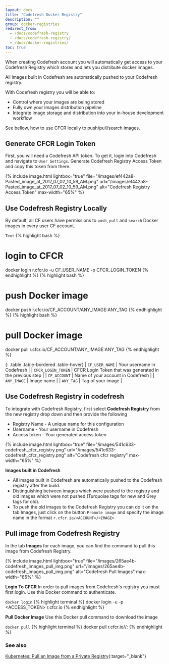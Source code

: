 ```yaml
---
layout: docs
title: "Codefresh Docker Registry"
description: ""
group: docker-registries
redirect_from:
  - /docs/codefresh-registry
  - /docs/codefresh-registry/
  - /docs/docker-registries/
toc: true
---
```

When creating Codefresh account you will automatically get access to your Codefresh Registry which stores and lets you distribute docker images.

All images built in Codefresh are automatically pushed to your Codefresh registry.

With Codefresh registry you will be able to:
- Control where your images are being stored
- Fully own your images distribution pipeline
- Integrate image storage and distribution into your in-house development workflow

See bellow, how to use CFCR locally to push/pull/search images.

## Generate CFCR Login Token

First, you will need a Codefresh API token. To get it, login into Codefresh and navigate to `User Settings`. Generate Codefresh Registry Access Token and copy this token from there.

{% include image.html lightbox="true" file="/images/ef442a8-Pasted_image_at_2017_07_02_10_59_AM.png" url="/images/ef442a8-Pasted_image_at_2017_07_02_10_59_AM.png" alt="Codefresh Registry Access Token" max-width="65%" %}

## Use Codefresh Registry Locally

By default, all CF users have permissions to `push`, `pull` and `search` Docker images in every user CF account.

  `Text`
{% highlight bash %}
# login to CFCR
docker login r.cfcr.io -u CF_USER_NAME -p CFCR_LOGIN_TOKEN
{% endhighlight %}
{% highlight bash %}
# push Docker image
docker push r.cfcr.io/CF_ACCOUNT/ANY_IMAGE:ANY_TAG
{% endhighlight %}
{% highlight bash %}
# pull Docker image
docker pull r.cfcr.io/CF_ACCOUNT/ANY_IMAGE:ANY_TAG
{% endhighlight %}

{: .table .table-bordered .table-hover}
| `CF_USER_NAME`             | Your username in Codefresh                                 |
| `CFCR_LOGIN_TOKEN`         | CFCR Login Token that was generated in the previous step   |
| `CF_ACCOUNT`               | Name of your account in Codefresh                          |
| `ANY_IMAGE`                | Image name                                                 |
| `ANY_TAG`                  | Tag of your image                                          |

## Use Codefresh Registry in codefresh

To integrate with Codefresh Registry, first select **Codefresh Registry** from the new registry drop down and then provide the following

* Registry Name - A unique name for this configuration
* Username - Your username in Codefresh
* Access token - Your generated access token

{% include image.html lightbox="true" file="/images/541c633-codefresh_cfcr_registry.png" url="/images/541c633-codefresh_cfcr_registry.png" alt="Codefresh cfcr registry" max-width="65%" %}

__Images built in Codefresh__

- All images built in Codefresh are automatically pushed to the Codefresh registry after the build.
- Distinguishing between images which were pushed to the registry and old images which were not pushed (Turquoise tags for new and Grey tags for old).
- To push the old images to the Codefresh Registry you can do it on the tab Images, just click on the button `Promote image` and specify the image name in the format `r.cfcr.io/<ACCOUNT>/<IMAGE>`

## Pull image from Codefresh Registry

In the tab  __Images__ for each image, you can find the command to pull this image from Codefresh Registry.

{% include image.html lightbox="true" file="/images/265ae4b-codefresh_images_pull_img.png" url="/images/265ae4b-codefresh_images_pull_img.png" alt="Codefresh Pull Images" max-width="65%" %}

__Login To CFCR__
In order to pull images from Codefresh's registry you must first login. Use this Docker command to authenticate.

  `docker login`
{% highlight terminal %}
docker login -u <USERNAME> -p <ACCESS_TOKEN> r.cfcr.io
{% endhighlight %}

__Pull Docker Image__
Use this Docker pull command to download the image[](ni)

  `docker pull`
{% highlight terminal %}
docker pull r.cfcr.io/<ACCOUNT>/<IMAGE>:<TAG>
{% endhighlight %}

### See also
[Kubernetes: Pull an Image from a Private Registry](https://kubernetes.io/docs/tasks/configure-pod-container/pull-image-private-registry/){:target="_blank"}
